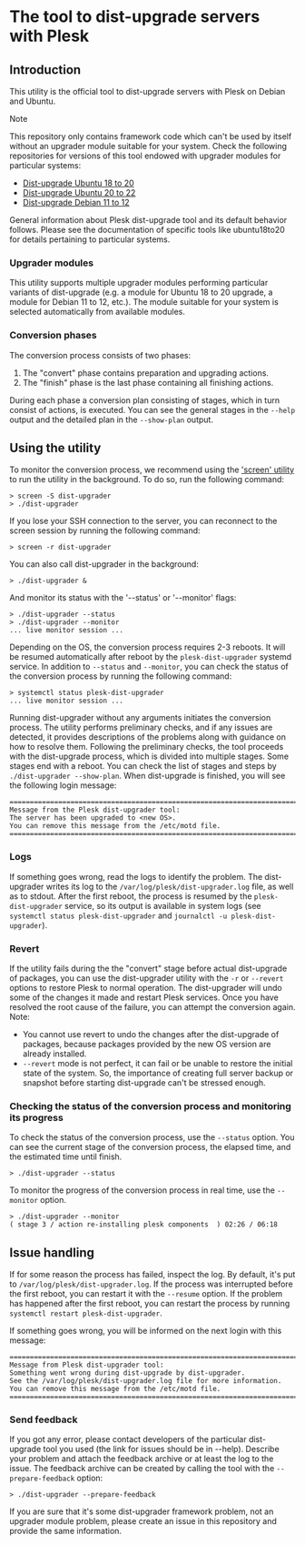 # The tool to dist-upgrade servers with Plesk

## Introduction
This utility is the official tool to dist-upgrade servers with Plesk on Debian and Ubuntu.

> [!NOTE]
> This repository only contains framework code which can't be used by itself without an upgrader module suitable for your system.
> Check the following repositories for versions of this tool endowed with upgrader modules for particular systems:
> - [Dist-upgrade Ubuntu 18 to 20](https://github.com/plesk/ubuntu18to20)
> - [Dist-upgrade Ubuntu 20 to 22](https://github.com/plesk/ubuntu20to22)
> - [Dist-upgrade Debian 11 to 12](https://github.com/plesk/debian11to12)

General information about Plesk dist-upgrade tool and its default behavior follows. Please see the documentation of specific tools like ubuntu18to20 for details pertaining to particular systems.

### Upgrader modules
This utility supports multiple upgrader modules performing particular variants of dist-upgrade (e.g. a module for Ubuntu 18 to 20 upgrade, a module for Debian 11 to 12, etc.). The module suitable for your system is selected automatically from available modules.

### Conversion phases
The conversion process consists of two phases:
1. The "convert" phase contains preparation and upgrading actions.
2. The "finish" phase is the last phase containing all finishing actions.

During each phase a conversion plan consisting of stages, which in turn consist of actions, is executed. You can see the general stages in the `--help` output and the detailed plan in the `--show-plan` output.

## Using the utility
To monitor the conversion process, we recommend using the ['screen' utility](https://www.gnu.org/software/screen/) to run the utility in the background. To do so, run the following command:
```shell
> screen -S dist-upgrader
> ./dist-upgrader
```
If you lose your SSH connection to the server, you can reconnect to the screen session by running the following command:
```shell
> screen -r dist-upgrader
```

You can also call dist-upgrader in the background:
```shell
> ./dist-upgrader &
```

And monitor its status with the '--status' or '--monitor' flags:
```shell
> ./dist-upgrader --status
> ./dist-upgrader --monitor
... live monitor session ...
```

Depending on the OS, the conversion process requires 2-3 reboots. It will be resumed automatically after reboot by the `plesk-dist-upgrader` systemd service. In addition to `--status` and `--monitor`, you can check the status of the conversion process by running the following command:
```shell
> systemctl status plesk-dist-upgrader
... live monitor session ...
```

Running dist-upgrader without any arguments initiates the conversion process. The utility performs preliminary checks, and if any issues are detected, it provides descriptions of the problems along with guidance on how to resolve them.
Following the preliminary checks, the tool proceeds with the dist-upgrade process, which is divided into multiple stages. Some stages end with a reboot. You can check the list of stages and steps by `./dist-upgrader --show-plan`.
When dist-upgrade is finished, you will see the following login message:
```
===============================================================================
Message from the Plesk dist-upgrader tool:
The server has been upgraded to <new OS>.
You can remove this message from the /etc/motd file.
===============================================================================
```

### Logs
If something goes wrong, read the logs to identify the problem.
The dist-upgrader writes its log to the `/var/log/plesk/dist-upgrader.log` file, as well as to stdout.
After the first reboot, the process is resumed by the `plesk-dist-upgrader` service, so its output is available in system logs (see `systemctl status plesk-dist-upgrader` and `journalctl -u plesk-dist-upgrader`).

### Revert
If the utility fails during the the "convert" stage before actual dist-upgrade of packages, you can use the dist-upgrader utility with the `-r` or `--revert` options to restore Plesk to normal operation. The dist-upgrader will undo some of the changes it made and restart Plesk services. Once you have resolved the root cause of the failure, you can attempt the conversion again.
Note:
- You cannot use revert to undo the changes after the dist-upgrade of packages, because packages provided by the new OS version are already installed.
- `--revert` mode is not perfect, it can fail or be unable to restore the initial state of the system. So, the importance of creating full server backup or snapshot before starting dist-upgrade can't be stressed enough.

### Checking the status of the conversion process and monitoring its progress
To check the status of the conversion process, use the `--status` option. You can see the current stage of the conversion process, the elapsed time, and the estimated time until finish.
```shell
> ./dist-upgrader --status
```

To monitor the progress of the conversion process in real time, use the `--monitor` option.
```shell
> ./dist-upgrader --monitor
( stage 3 / action re-installing plesk components  ) 02:26 / 06:18
```

## Issue handling
If for some reason the process has failed, inspect the log. By default, it's put to `/var/log/plesk/dist-upgrader.log`. If the process was interrupted before the first reboot, you can restart it with the `--resume` option. If the problem has happened after the first reboot, you can restart the process by running `systemctl restart plesk-dist-upgrader`.

If something goes wrong, you will be informed on the next login with this message:
```
===============================================================================
Message from Plesk dist-upgrader tool:
Something went wrong during dist-upgrade by dist-upgrader.
See the /var/log/plesk/dist-upgrader.log file for more information.
You can remove this message from the /etc/motd file.
===============================================================================
```

### Send feedback
If you got any error, please contact developers of the particular dist-upgrade tool you used (the link for issues should be in --help). Describe your problem and attach the feedback archive or at least the log to the issue. The feedback archive can be created by calling the tool with the `--prepare-feedback` option:
```shell
> ./dist-upgrader --prepare-feedback
```

If you are sure that it's some dist-upgrader framework problem, not an upgrader module problem, please create an issue in this repository and provide the same information.
